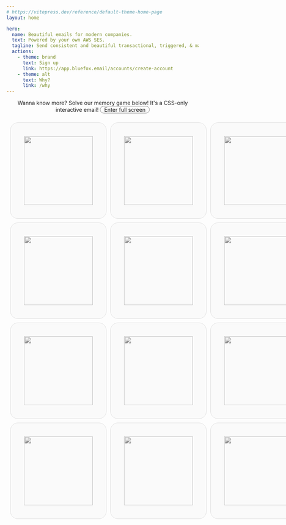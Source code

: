 ```yaml
---
# https://vitepress.dev/reference/default-theme-home-page
layout: home

hero:
  name: Beautiful emails for modern companies.
  text: Powered by your own AWS SES.
  tagline: Send consistent and beautiful transactional, triggered, & marketing emails that your customers will love.
  actions:
    - theme: brand
      text: Sign up
      link: https://app.bluefox.email/accounts/create-account
    - theme: alt
      text: Why?
      link: /why
---
```

<script setup>
  function resetGame() {
    document.getElementById('found-1').checked = false
    document.getElementById('found-2').checked = false
    document.getElementById('found-3').checked = false
    document.getElementById('found-4').checked = false
    document.getElementById('found-5').checked = false
    document.getElementById('found-6').checked = false
    document.getElementById('found-all').checked = false

    document.getElementById('c-1-1').checked = false
    document.getElementById('c-1-2').checked = false
    document.getElementById('c-1-3').checked = false
    document.getElementById('c-2-1').checked = false
    document.getElementById('c-2-2').checked = false
    document.getElementById('c-2-3').checked = false
    document.getElementById('c-3-1').checked = false
    document.getElementById('c-3-2').checked = false
    document.getElementById('c-3-3').checked = false
    document.getElementById('c-4-1').checked = false
    document.getElementById('c-4-2').checked = false
    document.getElementById('c-4-3').checked = false
  }
</script>
<style>
  .VPHero .container {
    display: block;
  }

  .VPHero .main {
    width: 100% !important;
    max-width: unset !important;
    text-align: center;
    display: block !important;
  }
  .VPHero .main .name {
    width: 100% !important;
    max-width: unset !important;
  }

  .VPHero .main .text {
    width: 100% !important;
    max-width: unset !important;
    font-size: 26px;
    line-height: 32px;
  }
  .VPHero .main .tagline {
    width: 100% !important;
    max-width: unset !important;
  }

  .VPHero .main .actions {
    width: 100% !important;
    max-width: unset !important;
    justify-content: center !important;
  }

  .VPHero .main .image {
    width: 100% !important;
    max-width: 100% !important;
    display: block !important;
  }

  .VPButton {
    display: inline-block;
    border: 1px solid transparent;
    text-align: center;
    font-weight: 600;
    white-space: nowrap;
    transition: color 0.25s, border-color 0.25s, background-color 0.25s !important;
    text-decoration: none !important;
  }

  .VPButton.medium {
      border-radius: 20px;
      padding: 0 20px;
      line-height: 38px;
      font-size: 14px;
  }

  .VPButton.brand {
      border-color: var(--vp-button-brand-border);
      color: var(--vp-button-brand-text);
      background-color: var(--vp-button-brand-bg);
  }

  .VPButton.brand:hover {
    color: var(--vp-button-brand-text);
    background-color: var(--vp-button-brand-hover-bg);
  }

  .VPButton.alt {
    border-color: var(--vp-button-alt-border);
    color: var(--vp-button-alt-text);
    background-color: var(--vp-button-alt-bg);
  }

  .VPButton.alt:hover {
    border-color: var(--vp-button-alt-border);
    color: var(--vp-button-alt-text);
    background-color: var(--vp-button-alt-hover-bg);
  }


  .VPFeatures .title {
    font-size: 20px !important;
  }
  .VPFeatures .details {
    font-size: 16px !important;
  }

  .VPImage {
    max-width: 100% !important;
    max-height: 100% !important;
  }

  .memory-game-wrapper {
    width: 100%;
  }

  .memory-game-wrapper .content {
    width: 320px;
  }

  .memory-game-wrapper form table {
    all: unset;
    display: table;
    border-collapse: separate;
    border-spacing: 10px;
    margin: 0 auto;
  }
  .memory-game-wrapper form tr {
    all: unset;
    display: table-row;
    background-color: unset !important;
  }

  .memory-game-wrapper form td {
    all: unset;
    display: table-cell;
    border: none;
    border-collapse: collapse;
  }

  #exit-full-screen {
    display: none;
    border: 1px solid grey;
    border-radius: 20px;
    padding-left: 10px;
    padding-right: 10px;
    transition: all 0.5s ease;
  }

  #exit-full-screen:hover {
    color: #392C91;
    border: 1px solid #392C91;
  }

  #enter-full-screen {
    display: inline-block;
    border: 1px solid grey;
    border-radius: 20px;
    padding-left: 10px;
    padding-right: 10px;
    transition: all 0.5s ease;
  }

  #enter-full-screen:hover {
    color: #13B0EE;
    border: 1px solid #13B0EE;
  }


  #full-screen:checked ~ .memory-game-wrapper {
    position: fixed;
    top: 0;
    left: 0;
    width: 100vw;
    height: 100vh;

    background: white;
    z-index: 100;
  }

  html.dark #full-screen:checked ~ .memory-game-wrapper {
    background: #111111;
  }

  #full-screen:checked ~ .memory-game-wrapper #enter-full-screen {
    display: none;
  }
  #full-screen:checked ~ .memory-game-wrapper #exit-full-screen {
    display: inline-block;
  }



  .c {
    height: 180px;
    width: 180px;
  }

  .c label {
    display: block;
  }
  input {
    display: none;
  }
  .card {
    width: 180px;
    height: 180px;
    padding: 35px;
    border: 1px solid #dddddd;
    border-radius: 20px;
    background: #fafafa;
  }

  html.dark .card {
    background: #111111;
    border: 1px solid #666666;
  }

  .card-back {
    filter: grayscale(100%);
    transition: all 0.5s ease;
  }

  .card-back:hover {
    border: 1px solid #13B0EE !important;
    filter: grayscale(0%);
  }

  .card-1, .card-2, .card-3, .card-4, .card-5, .card-6 {
    display: none;
  }

  .found-1, .found-2, .found-3, .found-4, .found-5, .found-6 {
    display: none;
  }

  .next {
    display: none;
  }

  .found-wrapper {
    border: 1px solid #dddddd;
    border-radius: 20px;
    padding: 20px;
    background: #fafafa;
    display: flex;
    background: linear-gradient(-45deg,#392C91 10%,#13B0EE 90%)
  }

  .found-wrapper .card {
    margin-right: 20px;
  }

  .found-wrapper h2 {
    color: white;
    margin: 0;
    padding: 0;
    border-top: 0px;
    font-size: 24px;
    line-height: 26px;
  }

  .found-wrapper p {
    color: white;
    margin: 8px 0;
    line-height: 22px;
  }

  .reset, .reset-1, .reset-2, .reset-3, .reset-4, .reset-5, .reset-6 {
    display: none;
    width: 600px;
    max-width: 100%;
    margin: 0 auto;
  }

  #win {
    display: none;
    width: 580px;
    margin: 0 auto;
    max-width: 100%;
  }

  .win-card {
    margin-top: 30px;
    border-radius: 20px;
    color: white;
    padding: 30px;
    text-align: center;

    background: linear-gradient(-45deg,#392C91 10%,#13B0EE 90%)
  }

  .win-card-actions {
    display: flex;
    justify-content: center;
  }

  #found-1:checked ~ form .card-1 { display: block; }
  #found-1:checked ~ form .label-1 { display: none; }
  #found-2:checked ~ form .card-2 { display: block; }
  #found-2:checked ~ form .label-2 { display: none; }
  #found-3:checked ~ form .card-3 { display: block; }
  #found-3:checked ~ form .label-3 { display: none; }
  #found-4:checked ~ form .card-4 { display: block; }
  #found-4:checked ~ form .label-4 { display: none; }
  #found-5:checked ~ form .card-5 { display: block; }
  #found-5:checked ~ form .label-5 { display: none; }
  #found-6:checked ~ form .card-6 { display: block; }
  #found-6:checked ~ form .label-6 { display: none; }

  #c-1-1:checked ~ .m .sl-1-1 { display: none; }
  #c-1-1:checked ~ .m .si-1-1 { display: block; }
  #c-1-2:checked ~ .m .sl-1-2 { display: none; }
  #c-1-2:checked ~ .m .si-1-2 { display: block; }
  #c-1-3:checked ~ .m .sl-1-3 { display: none; }
  #c-1-3:checked ~ .m .si-1-3 { display: block; }

  #c-2-1:checked ~ .m .sl-2-1 { display: none; }
  #c-2-1:checked ~ .m .si-2-1 { display: block; }
  #c-2-2:checked ~ .m .sl-2-2 { display: none; }
  #c-2-2:checked ~ .m .si-2-2 { display: block; }
  #c-2-3:checked ~ .m .sl-2-3 { display: none; }
  #c-2-3:checked ~ .m .si-2-3 { display: block; }

  #c-3-1:checked ~ .m .sl-3-1 { display: none; }
  #c-3-1:checked ~ .m .si-3-1 { display: block; }
  #c-3-2:checked ~ .m .sl-3-2 { display: none; }
  #c-3-2:checked ~ .m .si-3-2 { display: block; }
  #c-3-3:checked ~ .m .sl-3-3 { display: none; }
  #c-3-3:checked ~ .m .si-3-3 { display: block; }

  #c-4-1:checked ~ .m .sl-4-1 { display: none; }
  #c-4-1:checked ~ .m .si-4-1 { display: block; }
  #c-4-2:checked ~ .m .sl-4-2 { display: none; }
  #c-4-2:checked ~ .m .si-4-2 { display: block; }
  #c-4-3:checked ~ .m .sl-4-3 { display: none; }
  #c-4-3:checked ~ .m .si-4-3 { display: block; }

  /* cell 1-1 */
  #c-1-1:checked ~ #c-1-2:checked ~ .reset { display: block; }
  #c-1-1:checked ~ #c-1-2:checked ~ .selector { display: none; }
  #c-1-1:checked ~ #c-1-3:checked ~ .reset { display: block; }
  #c-1-1:checked ~ #c-1-3:checked ~ .selector { display: none; }

  #c-1-1:checked ~ #c-2-1:checked ~ .reset { display: block; }
  #c-1-1:checked ~ #c-2-1:checked ~ .selector { display: none; }
  #c-1-1:checked ~ #c-2-2:checked ~ .reset { display: block; }
  #c-1-1:checked ~ #c-2-2:checked ~ .selector { display: none; }
  #c-1-1:checked ~ #c-2-3:checked ~ .reset { display: block; }
  #c-1-1:checked ~ #c-2-3:checked ~ .selector { display: none; }

  #c-1-1:checked ~ #c-3-1:checked ~ .found-1 { display: block; }
  #c-1-1:checked ~ #c-3-1:checked ~ .selector { display: none; }
  #c-1-1:checked ~ #c-3-2:checked ~ .reset { display: block; }
  #c-1-1:checked ~ #c-3-2:checked ~ .selector { display: none; }
  #c-1-1:checked ~ #c-3-3:checked ~ .reset { display: block; }
  #c-1-1:checked ~ #c-3-3:checked ~ .selector { display: none; }

  #c-1-1:checked ~ #c-4-1:checked ~ .reset { display: block; }
  #c-1-1:checked ~ #c-4-1:checked ~ .selector { display: none; }
  #c-1-1:checked ~ #c-4-2:checked ~ .reset { display: block; }
  #c-1-1:checked ~ #c-4-2:checked ~ .selector { display: none; }
  #c-1-1:checked ~ #c-4-3:checked ~ .reset { display: block; }
  #c-1-1:checked ~ #c-4-3:checked ~ .selector { display: none; }

  /* cell 1-2 */
  #c-1-2:checked ~ #c-1-3:checked ~ .reset { display: block; }
  #c-1-2:checked ~ #c-1-3:checked ~ .selector { display: none; }

  #c-1-2:checked ~ #c-2-1:checked ~ .reset { display: block; }
  #c-1-2:checked ~ #c-2-1:checked ~ .selector { display: none; }
  #c-1-2:checked ~ #c-2-2:checked ~ .reset { display: block; }
  #c-1-2:checked ~ #c-2-2:checked ~ .selector { display: none; }
  #c-1-2:checked ~ #c-2-3:checked ~ .reset { display: block; }
  #c-1-2:checked ~ #c-2-3:checked ~ .selector { display: none; }

  #c-1-2:checked ~ #c-3-1:checked ~ .reset { display: block; }
  #c-1-2:checked ~ #c-3-1:checked ~ .selector { display: none; }
  #c-1-2:checked ~ #c-3-2:checked ~ .reset { display: block; }
  #c-1-2:checked ~ #c-3-2:checked ~ .selector { display: none; }
  #c-1-2:checked ~ #c-3-3:checked ~ .reset { display: block; }
  #c-1-2:checked ~ #c-3-3:checked ~ .selector { display: none; }

  #c-1-2:checked ~ #c-4-1:checked ~ .reset { display: block; }
  #c-1-2:checked ~ #c-4-1:checked ~ .selector { display: none; }
  #c-1-2:checked ~ #c-4-2:checked ~ .reset { display: block; }
  #c-1-2:checked ~ #c-4-2:checked ~ .selector { display: none; }
  #c-1-2:checked ~ #c-4-3:checked ~ .found-2 { display: block; }
  #c-1-2:checked ~ #c-4-3:checked ~ .selector { display: none; }

  /* cell 1-3 */
  #c-1-3:checked ~ #c-2-1:checked ~ .reset { display: block; }
  #c-1-3:checked ~ #c-2-1:checked ~ .selector { display: none; }
  #c-1-3:checked ~ #c-2-2:checked ~ .reset { display: block; }
  #c-1-3:checked ~ #c-2-2:checked ~ .selector { display: none; }
  #c-1-3:checked ~ #c-2-3:checked ~ .reset { display: block; }
  #c-1-3:checked ~ #c-2-3:checked ~ .selector { display: none; }

  #c-1-3:checked ~ #c-3-1:checked ~ .reset { display: block; }
  #c-1-3:checked ~ #c-3-1:checked ~ .selector { display: none; }
  #c-1-3:checked ~ #c-3-2:checked ~ .reset { display: block; }
  #c-1-3:checked ~ #c-3-2:checked ~ .selector { display: none; }
  #c-1-3:checked ~ #c-3-3:checked ~ .found-4 { display: block; }
  #c-1-3:checked ~ #c-3-3:checked ~ .selector { display: none; }

  #c-1-3:checked ~ #c-4-1:checked ~ .reset { display: block; }
  #c-1-3:checked ~ #c-4-1:checked ~ .selector { display: none; }
  #c-1-3:checked ~ #c-4-2:checked ~ .reset { display: block; }
  #c-1-3:checked ~ #c-4-2:checked ~ .selector { display: none; }
  #c-1-3:checked ~ #c-4-3:checked ~ .reset { display: block; }
  #c-1-3:checked ~ #c-4-3:checked ~ .selector { display: none; }

  /* cell 2-1 */
  #c-2-1:checked ~ #c-2-2:checked ~ .reset { display: block; }
  #c-2-1:checked ~ #c-2-2:checked ~ .selector { display: none; }
  #c-2-1:checked ~ #c-2-3:checked ~ .found-5 { display: block; }
  #c-2-1:checked ~ #c-2-3:checked ~ .selector { display: none; }

  #c-2-1:checked ~ #c-3-1:checked ~ .reset { display: block; }
  #c-2-1:checked ~ #c-3-1:checked ~ .selector { display: none; }
  #c-2-1:checked ~ #c-3-2:checked ~ .reset { display: block; }
  #c-2-1:checked ~ #c-3-2:checked ~ .selector { display: none; }
  #c-2-1:checked ~ #c-3-3:checked ~ .reset { display: block; }
  #c-2-1:checked ~ #c-3-3:checked ~ .selector { display: none; }

  #c-2-1:checked ~ #c-4-1:checked ~ .reset { display: block; }
  #c-2-1:checked ~ #c-4-1:checked ~ .selector { display: none; }
  #c-2-1:checked ~ #c-4-2:checked ~ .reset { display: block; }
  #c-2-1:checked ~ #c-4-2:checked ~ .selector { display: none; }
  #c-2-1:checked ~ #c-4-3:checked ~ .reset { display: block; }
  #c-2-1:checked ~ #c-4-3:checked ~ .selector { display: none; }

  /* cell 2-2 */
  #c-2-2:checked ~ #c-2-3:checked ~ .reset { display: block; }
  #c-2-2:checked ~ #c-2-3:checked ~ .selector { display: none; }

  #c-2-2:checked ~ #c-3-1:checked ~ .reset { display: block; }
  #c-2-2:checked ~ #c-3-1:checked ~ .selector { display: none; }
  #c-2-2:checked ~ #c-3-2:checked ~ .reset { display: block; }
  #c-2-2:checked ~ #c-3-2:checked ~ .selector { display: none; }
  #c-2-2:checked ~ #c-3-3:checked ~ .reset { display: block; }
  #c-2-2:checked ~ #c-3-3:checked ~ .selector { display: none; }

  #c-2-2:checked ~ #c-4-1:checked ~ .found-3 { display: block; }
  #c-2-2:checked ~ #c-4-1:checked ~ .selector { display: none; }
  #c-2-2:checked ~ #c-4-2:checked ~ .reset { display: block; }
  #c-2-2:checked ~ #c-4-2:checked ~ .selector { display: none; }
  #c-2-2:checked ~ #c-4-3:checked ~ .reset { display: block; }
  #c-2-2:checked ~ #c-4-3:checked ~ .selector { display: none; }

  /* cell 2-3 */
  #c-2-3:checked ~ #c-3-1:checked ~ .reset { display: block; }
  #c-2-3:checked ~ #c-3-1:checked ~ .selector { display: none; }
  #c-2-3:checked ~ #c-3-2:checked ~ .reset { display: block; }
  #c-2-3:checked ~ #c-3-2:checked ~ .selector { display: none; }
  #c-2-3:checked ~ #c-3-3:checked ~ .reset { display: block; }
  #c-2-3:checked ~ #c-3-3:checked ~ .selector { display: none; }

  #c-2-3:checked ~ #c-4-1:checked ~ .reset { display: block; }
  #c-2-3:checked ~ #c-4-1:checked ~ .selector { display: none; }
  #c-2-3:checked ~ #c-4-2:checked ~ .reset { display: block; }
  #c-2-3:checked ~ #c-4-2:checked ~ .selector { display: none; }
  #c-2-3:checked ~ #c-4-3:checked ~ .reset { display: block; }
  #c-2-3:checked ~ #c-4-3:checked ~ .selector { display: none; }

  /* cell 3-1 */
  #c-3-1:checked ~ #c-3-2:checked ~ .reset { display: block; }
  #c-3-1:checked ~ #c-3-2:checked ~ .selector { display: none; }
  #c-3-1:checked ~ #c-3-3:checked ~ .reset { display: block; }
  #c-3-1:checked ~ #c-3-3:checked ~ .selector { display: none; }

  #c-3-1:checked ~ #c-4-1:checked ~ .reset { display: block; }
  #c-3-1:checked ~ #c-4-1:checked ~ .selector { display: none; }
  #c-3-1:checked ~ #c-4-2:checked ~ .reset { display: block; }
  #c-3-1:checked ~ #c-4-2:checked ~ .selector { display: none; }
  #c-3-1:checked ~ #c-4-3:checked ~ .reset { display: block; }
  #c-3-1:checked ~ #c-4-3:checked ~ .selector { display: none; }

  /* cell 3-2 */
  #c-3-2:checked ~ #c-3-3:checked ~ .reset { display: block; }
  #c-3-2:checked ~ #c-3-3:checked ~ .selector { display: none; }

  #c-3-2:checked ~ #c-4-1:checked ~ .reset { display: block; }
  #c-3-2:checked ~ #c-4-1:checked ~ .selector { display: none; }
  #c-3-2:checked ~ #c-4-2:checked ~ .found-6 { display: block; }
  #c-3-2:checked ~ #c-4-2:checked ~ .selector { display: none; }
  #c-3-2:checked ~ #c-4-3:checked ~ .reset { display: block; }
  #c-3-2:checked ~ #c-4-3:checked ~ .selector { display: none; }

  /* cell 3-3 */
  #c-3-3:checked ~ #c-4-1:checked ~ .reset { display: block; }
  #c-3-3:checked ~ #c-4-1:checked ~ .selector { display: none; }
  #c-3-3:checked ~ #c-4-2:checked ~ .reset { display: block; }
  #c-3-3:checked ~ #c-4-2:checked ~ .selector { display: none; }
  #c-3-3:checked ~ #c-4-3:checked ~ .reset { display: block; }
  #c-3-3:checked ~ #c-4-3:checked ~ .selector { display: none; }

  /* cell 4-1 */
  #c-4-1:checked ~ #c-4-2:checked ~ .reset { display: block; }
  #c-4-1:checked ~ #c-4-2:checked ~ .selector { display: none; }
  #c-4-1:checked ~ #c-4-3:checked ~ .reset { display: block; }
  #c-4-1:checked ~ #c-4-3:checked ~ .selector { display: none; }

  /* cell 4-2 */
  #c-4-2:checked ~ #c-4-3:checked ~ .reset { display: block; }
  #c-4-2:checked ~ #c-4-3:checked ~ .selector { display: none; }

  /* handling found reset */
  #found-1:checked ~ form #c-1-1:checked ~ .found-1 { display: none; }
  #found-1:checked ~ form #c-1-1:checked ~ .reset-1 { display: block; }

  #found-2:checked ~ form #c-1-2:checked ~ .found-2 { display: none; }
  #found-2:checked ~ form #c-1-2:checked ~ .reset-2 { display: block; }

  #found-3:checked ~ form #c-2-2:checked ~ .found-3 { display: none; }
  #found-3:checked ~ form #c-2-2:checked ~ .reset-3 { display: block; }

  #found-4:checked ~ form #c-1-3:checked ~ .found-4 { display: none; }
  #found-4:checked ~ form #c-1-3:checked ~ .reset-4 { display: block; }

  #found-5:checked ~ form #c-2-1:checked ~ .found-5 { display: none; }
  #found-5:checked ~ form #c-2-1:checked ~ .reset-5 { display: block; }

  #found-6:checked ~ form #c-3-2:checked ~ .found-6 { display: none; }
  #found-6:checked ~ form #c-3-2:checked ~ .reset-6 { display: block; }

  #found-all:checked ~ form #win {
    display: block;
  }

  #found-all:checked ~ form .found-reset {
    display: none !important;
  }

  .show-won {
    display: none;
  }

  #found-1:checked ~ #found-2:checked ~ #found-3:checked ~ #found-4:checked ~ #found-5:checked ~ #found-6:checked ~ form .found-reset .continue {
    display: none;
  }

  #found-1:checked ~ #found-2:checked ~ #found-3:checked ~ #found-4:checked ~ #found-5:checked ~ #found-6:checked ~ form .found-reset .show-won {
    display: inline-block;
  }

  @media (max-width: 599px) {
    #enter-full-screen {
      width: 100%;
    }
    #exit-full-screen {
      width: 100%;
    }
    .c {
      height: 90px;
      width: 90px;
    }
    .card {
      width: 90px;
      height: 90px;
      padding: 20px;
      border: 1px solid #dddddd;
      border-radius: 20px;
      background: #fafafa;
    }
    .found-wrapper {
      flex-direction: column;
      align-items: center;
    }

    .found-wrapper .card {
      margin: 0;
    }
  }
</style>

<input id="full-screen" type="checkbox">
<div class="memory-game-wrapper">
  <p style="text-align: center;">Wanna know more? Solve our memory game below! It's a CSS-only interactive email! <label id="enter-full-screen" for="full-screen">Enter full screen</label><label id="exit-full-screen" for="full-screen">Exit full screen</label></p>
  <input id="found-1" type="checkbox" />
  <input id="found-2" type="checkbox" />
  <input id="found-3" type="checkbox" />
  <input id="found-4" type="checkbox" />
  <input id="found-5" type="checkbox" />
  <input id="found-6" type="checkbox" />

  <input id="found-all" type="checkbox">
  
  <form>
    <input id="c-1-1" type="checkbox" />
    <input id="c-1-2" type="checkbox" />
    <input id="c-1-3" type="checkbox" />
    <input id="c-2-1" type="checkbox" />
    <input id="c-2-2" type="checkbox" />
    <input id="c-2-3" type="checkbox" />
    <input id="c-3-1" type="checkbox" />
    <input id="c-3-2" type="checkbox" />
    <input id="c-3-3" type="checkbox" />
    <input id="c-4-1" type="checkbox" />
    <input id="c-4-2" type="checkbox" />
    <input id="c-4-3" type="checkbox" />
    <input id="reset" type="reset" value="reset" />
    <table class="selector m">
      <tr>
        <td class="c"><label for="c-1-1" class="sl-1-1 label-1"><img class="card card-back" src="/assets/bluefoxemail-logo3.png"/></label><img class="card card-1 si-1-1" src="/assets/card-palette.png"/></td>
        <td class="c"><label for="c-1-2" class="sl-1-2 label-2"><img class="card card-back" src="/assets/bluefoxemail-logo3.png"/></label><img class="card card-2 si-1-2" src="/assets/card-editor.png"/></td>
        <td class="c"><label for="c-1-3" class="sl-1-3 label-4"><img class="card card-back" src="/assets/bluefoxemail-logo3.png"/></label><img class="card card-4 si-1-3" src="/assets/card-broken-email.png"/></td>
      </tr>
      <tr>
        <td class="c"><label for="c-2-1" class="sl-2-1 label-5"><img class="card card-back" src="/assets/bluefoxemail-logo3.png"/></label><img class="card card-5 si-2-1" src="/assets/card-puzzle.png"/></td>
        <td class="c"><label for="c-2-2" class="sl-2-2 label-3"><img class="card card-back" src="/assets/bluefoxemail-logo3.png"/></label><img class="card card-3 si-2-2" src="/assets/card-chart.png"/></td>
        <td class="c"><label for="c-2-3" class="sl-2-3 label-5"><img class="card card-back" src="/assets/bluefoxemail-logo3.png"/></label><img class="card card-5 si-2-3" src="/assets/card-puzzle.png"/></td>
      </tr>
      <tr>
        <td class="c"><label for="c-3-1" class="sl-3-1 label-1"><img class="card card-back" src="/assets/bluefoxemail-logo3.png"/></label><img class="card card-1 si-3-1" src="/assets/card-palette.png"/></td>
        <td class="c"><label for="c-3-2" class="sl-3-2 label-6"><img class="card card-back" src="/assets/bluefoxemail-logo3.png"/></label><img class="card card-6 si-3-2" src="/assets/card-mailbox.png"/></td>
        <td class="c"><label for="c-3-3" class="sl-3-3 label-4"><img class="card card-back" src="/assets/bluefoxemail-logo3.png"/></label><img class="card card-4 si-3-3" src="/assets/card-broken-email.png"/></td>
      </tr>
      <tr>
        <td class="c"><label for="c-4-1" class="sl-4-1 label-3"><img class="card card-back" src="/assets/bluefoxemail-logo3.png"/></label><img class="card card-3 si-4-1" src="/assets/card-chart.png"/></td>
        <td class="c"><label for="c-4-2" class="sl-4-2 label-6"><img class="card card-back" src="/assets/bluefoxemail-logo3.png"/></label><img class="card card-6 si-4-2" src="/assets/card-mailbox.png"/></td>
        <td class="c"><label for="c-4-3" class="sl-4-3 label-2"><img class="card card-back" src="/assets/bluefoxemail-logo3.png"/></label><img class="card card-2 si-4-3" src="/assets/card-editor.png"/></td>
      </tr>
    </table>
    <label class="reset m" for="reset">
      <table>
        <tr>
          <td class="c"><img class="sl-1-1 card label-1 card-back" src="/assets/bluefoxemail-logo3.png"/><img class="card card-1 si-1-1" src="/assets/card-palette.png"/></td>
          <td class="c"><img class="sl-1-2 card label-2 card-back" src="/assets/bluefoxemail-logo3.png"/><img class="card card-2 si-1-2" src="/assets/card-editor.png"/></td>
          <td class="c"><img class="sl-1-3 card label-4 card-back" src="/assets/bluefoxemail-logo3.png"/><img class="card card-4 si-1-3" src="/assets/card-broken-email.png"/></td>
        </tr>
        <tr>
          <td class="c"><img class="sl-2-1 card label-5 card-back" src="/assets/bluefoxemail-logo3.png"/><img class="card card-5 si-2-1" src="/assets/card-puzzle.png"/></td>
          <td class="c"><img class="sl-2-2 card label-3 card-back" src="/assets/bluefoxemail-logo3.png"/><img class="card card-3 si-2-2" src="/assets/card-chart.png"/></td>
          <td class="c"><img class="sl-2-3 card label-5 card-back" src="/assets/bluefoxemail-logo3.png"/><img class="card card-5 si-2-3" src="/assets/card-puzzle.png"/></td>
        </tr>
        <tr>
          <td class="c"><img class="sl-3-1 card label-1 card-back" src="/assets/bluefoxemail-logo3.png"/><img class="card card-1 si-3-1" src="/assets/card-palette.png"/></td>
          <td class="c"><img class="sl-3-2 card label-6 card-back" src="/assets/bluefoxemail-logo3.png"/><img class="card card-6 si-3-2" src="/assets/card-mailbox.png"/></td>
          <td class="c"><img class="sl-3-3 card label-4 card-back" src="/assets/bluefoxemail-logo3.png"/><img class="card card-4 si-3-3" src="/assets/card-broken-email.png"/></td>
        </tr>
        <tr>
          <td class="c"><img class="sl-4-1 card label-3 card-back" src="/assets/bluefoxemail-logo3.png"/><img class="card card-3 si-4-1" src="/assets/card-chart.png"/></td>
          <td class="c"><img class="sl-4-2 card label-6 card-back" src="/assets/bluefoxemail-logo3.png"/><img class="card card-6 si-4-2" src="/assets/card-mailbox.png"/></td>
          <td class="c"><img class="sl-4-3 card label-2 card-back" src="/assets/bluefoxemail-logo3.png"/><img class="card card-2 si-4-3" src="/assets/card-editor.png"/></td>
        </tr>
      </table>
    </label>
    <label class="found-1 m" for="found-1">
      <table>
        <tr>
          <td class="c"><img class="sl-1-1 card label-1 card-back" src="/assets/bluefoxemail-logo3.png"/><img class="card card-1 si-1-1" src="/assets/card-palette.png"/></td>
          <td class="c"><img class="sl-1-2 card label-2 card-back" src="/assets/bluefoxemail-logo3.png"/><img class="card card-2 si-1-2" src="/assets/card-editor.png"/></td>
          <td class="c"><img class="sl-1-3 card label-4 card-back" src="/assets/bluefoxemail-logo3.png"/><img class="card card-4 si-1-3" src="/assets/card-broken-email.png"/></td>
        </tr>
        <tr>
          <td class="c"><img class="sl-2-1 card label-5 card-back" src="/assets/bluefoxemail-logo3.png"/><img class="card card-5 si-2-1" src="/assets/card-puzzle.png"/></td>
          <td class="c"><img class="sl-2-2 card label-3 card-back" src="/assets/bluefoxemail-logo3.png"/><img class="card card-3 si-2-2" src="/assets/card-chart.png"/></td>
          <td class="c"><img class="sl-2-3 card label-5 card-back" src="/assets/bluefoxemail-logo3.png"/><img class="card card-5 si-2-3" src="/assets/card-puzzle.png"/></td>
        </tr>
        <tr>
          <td class="c"><img class="sl-3-1 card label-1 card-back" src="/assets/bluefoxemail-logo3.png"/><img class="card card-1 si-3-1" src="/assets/card-palette.png"/></td>
          <td class="c"><img class="sl-3-2 card label-6 card-back" src="/assets/bluefoxemail-logo3.png"/><img class="card card-6 si-3-2" src="/assets/card-mailbox.png"/></td>
          <td class="c"><img class="sl-3-3 card label-4 card-back" src="/assets/bluefoxemail-logo3.png"/><img class="card card-4 si-3-3" src="/assets/card-broken-email.png"/></td>
        </tr>
        <tr>
          <td class="c"><img class="sl-4-1 card label-3 card-back" src="/assets/bluefoxemail-logo3.png"/><img class="card card-3 si-4-1" src="/assets/card-chart.png"/></td>
          <td class="c"><img class="sl-4-2 card label-6 card-back" src="/assets/bluefoxemail-logo3.png"/><img class="card card-6 si-4-2" src="/assets/card-mailbox.png"/></td>
          <td class="c"><img class="sl-4-3 card label-2 card-back" src="/assets/bluefoxemail-logo3.png"/><img class="card card-2 si-4-3" src="/assets/card-editor.png"/></td>
        </tr>
      </table>
    </label>
    <div class="found-reset reset-1">
      <div class="found-wrapper">
        <img class="card" src="/assets/card-palette.png"/>
        <div>
          <h2>Consistency and efficiency with our design system</h2>
          <p>Our design system feature ensures your emails (transactional, triggered, or marketing) maintain a consistent, professional look with predefined fonts, colors, and layouts. This saves time, reduces errors, and makes scaling easier by eliminating the need to redesign each message, improving both efficiency and brand consistency.</p>
          <label class="continue VPButton medium brand" for="reset">Continue</label>
          <label class="show-won VPButton medium brand" for="found-all">Continue</label>
        </div>
      </div>
    </div>
    <label class="found-2 m" for="found-2">
      <table>
        <tr>
          <td><img class="sl-1-1 card label-1 card-back" src="/assets/bluefoxemail-logo3.png"/><img class="card card-1 si-1-1" src="/assets/card-palette.png"/></td>
          <td><img class="sl-1-2 card label-2 card-back" src="/assets/bluefoxemail-logo3.png"/><img class="card card-2 si-1-2" src="/assets/card-editor.png"/></td>
          <td><img class="sl-1-3 card label-4 card-back" src="/assets/bluefoxemail-logo3.png"/><img class="card card-4 si-1-3" src="/assets/card-broken-email.png"/></td>
        </tr>
        <tr>
          <td><img class="sl-2-1 card label-5 card-back" src="/assets/bluefoxemail-logo3.png"/><img class="card card-5 si-2-1" src="/assets/card-puzzle.png"/></td>
          <td><img class="sl-2-2 card label-3 card-back" src="/assets/bluefoxemail-logo3.png"/><img class="card card-3 si-2-2" src="/assets/card-chart.png"/></td>
          <td><img class="sl-2-3 card label-5 card-back" src="/assets/bluefoxemail-logo3.png"/><img class="card card-5 si-2-3" src="/assets/card-puzzle.png"/></td>
        </tr>
        <tr>
          <td><img class="sl-3-1 card label-1 card-back" src="/assets/bluefoxemail-logo3.png"/><img class="card card-1 si-3-1" src="/assets/card-palette.png"/></td>
          <td><img class="sl-3-2 card label-6 card-back" src="/assets/bluefoxemail-logo3.png"/><img class="card card-6 si-3-2" src="/assets/card-mailbox.png"/></td>
          <td><img class="sl-3-3 card label-4 card-back" src="/assets/bluefoxemail-logo3.png"/><img class="card card-4 si-3-3" src="/assets/card-broken-email.png"/></td>
        </tr>
        <tr>
          <td><img class="sl-4-1 card label-3 card-back" src="/assets/bluefoxemail-logo3.png"/><img class="card card-3 si-4-1" src="/assets/card-chart.png"/></td>
          <td><img class="sl-4-2 card label-6 card-back" src="/assets/bluefoxemail-logo3.png"/><img class="card card-6 si-4-2" src="/assets/card-mailbox.png"/></td>
          <td><img class="sl-4-3 card label-2 card-back" src="/assets/bluefoxemail-logo3.png"/><img class="card card-2 si-4-3" src="/assets/card-editor.png"/></td>
        </tr>
      </table>
    </label>
    <div class="found-reset reset-2">
      <div class="found-wrapper">
        <img class="card" src="/assets/card-editor.png"/>
        <div>
          <h2>Create pixel-perfect emails with the best email editor</h2>
          <p>With our email editor, you can create pixel-perfect designs easily. It’s the most advanced on the market, giving you full control over every detail, so your emails look exactly how you want across all devices.</p>
          <label class="continue VPButton medium brand" for="reset">Continue</label>
          <label class="show-won VPButton medium brand" for="found-all">Continue</label>
        </div>
      </div>
    </div>
    <label class="found-3 m" for="found-3">
      <table>
        <tr>
          <td><img class="sl-1-1 card label-1 card-back" src="/assets/bluefoxemail-logo3.png"/><img class="card card-1 si-1-1" src="/assets/card-palette.png"/></td>
          <td><img class="sl-1-2 card label-2 card-back" src="/assets/bluefoxemail-logo3.png"/><img class="card card-2 si-1-2" src="/assets/card-editor.png"/></td>
          <td><img class="sl-1-3 card label-4 card-back" src="/assets/bluefoxemail-logo3.png"/><img class="card card-4 si-1-3" src="/assets/card-broken-email.png"/></td>
        </tr>
        <tr>
          <td><img class="sl-2-1 card label-5 card-back" src="/assets/bluefoxemail-logo3.png"/><img class="card card-5 si-2-1" src="/assets/card-puzzle.png"/></td>
          <td><img class="sl-2-2 card label-3 card-back" src="/assets/bluefoxemail-logo3.png"/><img class="card card-3 si-2-2" src="/assets/card-chart.png"/></td>
          <td><img class="sl-2-3 card label-5 card-back" src="/assets/bluefoxemail-logo3.png"/><img class="card card-5 si-2-3" src="/assets/card-puzzle.png"/></td>
        </tr>
        <tr>
          <td><img class="sl-3-1 card label-1 card-back" src="/assets/bluefoxemail-logo3.png"/><img class="card card-1 si-3-1" src="/assets/card-palette.png"/></td>
          <td><img class="sl-3-2 card label-6 card-back" src="/assets/bluefoxemail-logo3.png"/><img class="card card-6 si-3-2" src="/assets/card-mailbox.png"/></td>
          <td><img class="sl-3-3 card label-4 card-back" src="/assets/bluefoxemail-logo3.png"/><img class="card card-4 si-3-3" src="/assets/card-broken-email.png"/></td>
        </tr>
        <tr>
          <td><img class="sl-4-1 card label-3 card-back" src="/assets/bluefoxemail-logo3.png"/><img class="card card-3 si-4-1" src="/assets/card-chart.png"/></td>
          <td><img class="sl-4-2 card label-6 card-back" src="/assets/bluefoxemail-logo3.png"/><img class="card card-6 si-4-2" src="/assets/card-mailbox.png"/></td>
          <td><img class="sl-4-3 card label-2 card-back" src="/assets/bluefoxemail-logo3.png"/><img class="card card-2 si-4-3" src="/assets/card-editor.png"/></td>
        </tr>
      </table>
    </label>
    <div class="found-reset reset-3">
      <div class="found-wrapper">
        <img class="card" src="/assets/card-chart.png"/>
        <div>
          <h2>Comprehensive email analytics at your fingertips</h2>
          <p>We provide all the essential email analytics tools, so you can track open rates, click-through rates, bounces, and more. This gives you full visibility into how your emails are performing, helping you optimize your strategy and improve engagement.</p>
          <label class="continue VPButton medium brand" for="reset">Continue</label>
          <label class="show-won VPButton medium brand" for="found-all">Continue</label>
        </div>
      </div>
    </div>
    <label class="found-4 m" for="found-4">
      <table>
        <tr>
          <td><img class="sl-1-1 card label-1 card-back" src="/assets/bluefoxemail-logo3.png"/><img class="card card-1 si-1-1" src="/assets/card-palette.png"/></td>
          <td><img class="sl-1-2 card label-2 card-back" src="/assets/bluefoxemail-logo3.png"/><img class="card card-2 si-1-2" src="/assets/card-editor.png"/></td>
          <td><img class="sl-1-3 card label-4 card-back" src="/assets/bluefoxemail-logo3.png"/><img class="card card-4 si-1-3" src="/assets/card-broken-email.png"/></td>
        </tr>
        <tr>
          <td><img class="sl-2-1 card label-5 card-back" src="/assets/bluefoxemail-logo3.png"/><img class="card card-5 si-2-1" src="/assets/card-puzzle.png"/></td>
          <td><img class="sl-2-2 card label-3 card-back" src="/assets/bluefoxemail-logo3.png"/><img class="card card-3 si-2-2" src="/assets/card-chart.png"/></td>
          <td><img class="sl-2-3 card label-5 card-back" src="/assets/bluefoxemail-logo3.png"/><img class="card card-5 si-2-3" src="/assets/card-puzzle.png"/></td>
        </tr>
        <tr>
          <td><img class="sl-3-1 card label-1 card-back" src="/assets/bluefoxemail-logo3.png"/><img class="card card-1 si-3-1" src="/assets/card-palette.png"/></td>
          <td><img class="sl-3-2 card label-6 card-back" src="/assets/bluefoxemail-logo3.png"/><img class="card card-6 si-3-2" src="/assets/card-mailbox.png"/></td>
          <td><img class="sl-3-3 card label-4 card-back" src="/assets/bluefoxemail-logo3.png"/><img class="card card-4 si-3-3" src="/assets/card-broken-email.png"/></td>
        </tr>
        <tr>
          <td><img class="sl-4-1 card label-3 card-back" src="/assets/bluefoxemail-logo3.png"/><img class="card card-3 si-4-1" src="/assets/card-chart.png"/></td>
          <td><img class="sl-4-2 card label-6 card-back" src="/assets/bluefoxemail-logo3.png"/><img class="card card-6 si-4-2" src="/assets/card-mailbox.png"/></td>
          <td><img class="sl-4-3 card label-2 card-back" src="/assets/bluefoxemail-logo3.png"/><img class="card card-2 si-4-3" src="/assets/card-editor.png"/></td>
        </tr>
      </table>
    </label>
    <div class="found-reset reset-4">
      <div class="found-wrapper">
        <img class="card" src="/assets/card-broken-email.png"/>
        <div>
          <h2>Ensure perfect emails across all clients. Even Outlook!</h2>
          <p>Email HTML is notoriously tricky because different email clients, especially Outlook, handle code inconsistently. What looks great in one client can completely break in another. But with our service, you don’t have to worry. Our platform ensures your emails look perfect across all clients, so you can focus on the content, not the technical headaches.</p>
          <label class="continue VPButton medium brand" for="reset">Continue</label>
          <label class="show-won VPButton medium brand" for="found-all">Continue</label>
        </div>
      </div>
    </div>
    <label class="found-5 m" for="found-5">
      <table>
        <tr>
          <td><img class="sl-1-1 card label-1 card-back" src="/assets/bluefoxemail-logo3.png"/><img class="card card-1 si-1-1" src="/assets/card-palette.png"/></td>
          <td><img class="sl-1-2 card label-2 card-back" src="/assets/bluefoxemail-logo3.png"/><img class="card card-2 si-1-2" src="/assets/card-editor.png"/></td>
          <td><img class="sl-1-3 card label-4 card-back" src="/assets/bluefoxemail-logo3.png"/><img class="card card-4 si-1-3" src="/assets/card-broken-email.png"/></td>
        </tr>
        <tr>
          <td><img class="sl-2-1 card label-5 card-back" src="/assets/bluefoxemail-logo3.png"/><img class="card card-5 si-2-1" src="/assets/card-puzzle.png"/></td>
          <td><img class="sl-2-2 card label-3 card-back" src="/assets/bluefoxemail-logo3.png"/><img class="card card-3 si-2-2" src="/assets/card-chart.png"/></td>
          <td><img class="sl-2-3 card label-5 card-back" src="/assets/bluefoxemail-logo3.png"/><img class="card card-5 si-2-3" src="/assets/card-puzzle.png"/></td>
        </tr>
        <tr>
          <td><img class="sl-3-1 card label-1 card-back" src="/assets/bluefoxemail-logo3.png"/><img class="card card-1 si-3-1" src="/assets/card-palette.png"/></td>
          <td><img class="sl-3-2 card label-6 card-back" src="/assets/bluefoxemail-logo3.png"/><img class="card card-6 si-3-2" src="/assets/card-mailbox.png"/></td>
          <td><img class="sl-3-3 card label-4 card-back" src="/assets/bluefoxemail-logo3.png"/><img class="card card-4 si-3-3" src="/assets/card-broken-email.png"/></td>
        </tr>
        <tr>
          <td><img class="sl-4-1 card label-3 card-back" src="/assets/bluefoxemail-logo3.png"/><img class="card card-3 si-4-1" src="/assets/card-chart.png"/></td>
          <td><img class="sl-4-2 card label-6 card-back" src="/assets/bluefoxemail-logo3.png"/><img class="card card-6 si-4-2" src="/assets/card-mailbox.png"/></td>
          <td><img class="sl-4-3 card label-2 card-back" src="/assets/bluefoxemail-logo3.png"/><img class="card card-2 si-4-3" src="/assets/card-editor.png"/></td>
        </tr>
      </table>
    </label>
    <div class="found-reset reset-5">
      <div class="found-wrapper">
        <img class="card" src="/assets/card-puzzle.png"/>
        <div>
          <h2>Effortless integration</h2>
          <p>We make integration simple by generating code snippets for sending emails and managing lists in various programming languages. This way, no matter what tech stack you’re using, you can easily plug in our service without having to write everything from scratch.</p>
          <label class="continue VPButton medium brand" for="reset">Continue</label>
          <label class="show-won VPButton medium brand" for="found-all">Continue</label>
        </div>
      </div>
    </div>
    <label class="found-6 m" for="found-6">
      <table>
        <tr>
          <td><img class="sl-1-1 card label-1 card-back" src="/assets/bluefoxemail-logo3.png"/><img class="card card-1 si-1-1" src="/assets/card-palette.png"/></td>
          <td><img class="sl-1-2 card label-2 card-back" src="/assets/bluefoxemail-logo3.png"/><img class="card card-2 si-1-2" src="/assets/card-editor.png"/></td>
          <td><img class="sl-1-3 card label-4 card-back" src="/assets/bluefoxemail-logo3.png"/><img class="card card-4 si-1-3" src="/assets/card-broken-email.png"/></td>
        </tr>
        <tr>
          <td><img class="sl-2-1 card label-5 card-back" src="/assets/bluefoxemail-logo3.png"/><img class="card card-5 si-2-1" src="/assets/card-puzzle.png"/></td>
          <td><img class="sl-2-2 card label-3 card-back" src="/assets/bluefoxemail-logo3.png"/><img class="card card-3 si-2-2" src="/assets/card-chart.png"/></td>
          <td><img class="sl-2-3 card label-5 card-back" src="/assets/bluefoxemail-logo3.png"/><img class="card card-5 si-2-3" src="/assets/card-puzzle.png"/></td>
        </tr>
        <tr>
          <td><img class="sl-3-1 card label-1 card-back" src="/assets/bluefoxemail-logo3.png"/><img class="card card-1 si-3-1" src="/assets/card-palette.png"/></td>
          <td><img class="sl-3-2 card label-6 card-back" src="/assets/bluefoxemail-logo3.png"/><img class="card card-6 si-3-2" src="/assets/card-mailbox.png"/></td>
          <td><img class="sl-3-3 card label-4 card-back" src="/assets/bluefoxemail-logo3.png"/><img class="card card-4 si-3-3" src="/assets/card-broken-email.png"/></td>
        </tr>
        <tr>
          <td><img class="sl-4-1 card label-3 card-back" src="/assets/bluefoxemail-logo3.png"/><img class="card card-3 si-4-1" src="/assets/card-chart.png"/></td>
          <td><img class="sl-4-2 card label-6 card-back" src="/assets/bluefoxemail-logo3.png"/><img class="card card-6 si-4-2" src="/assets/card-mailbox.png"/></td>
          <td><img class="sl-4-3 card label-2 card-back" src="/assets/bluefoxemail-logo3.png"/><img class="card card-2 si-4-3" src="/assets/card-editor.png"/></td>
        </tr>
      </table>
    </label>
    <div class="found-reset reset-6">
      <div class="found-wrapper">
        <img class="card" src="/assets/card-mailbox.png"/>
        <div>
          <h2>Ensure your emails reach the inbox with AWS SES</h2>
          <p>Our platform integrates directly with your AWS SES, which is known for its industry-leading deliverability. Using SES ensures your emails reach inboxes reliably, minimizing issues like bouncing or ending up in spam. It’s the gold standard for email delivery, giving you peace of mind that your messages will consistently reach your audience.</p>
          <label class="continue VPButton medium brand" for="reset">Continue</label>
          <label class="show-won VPButton medium brand" for="found-all">Continue</label>
        </div>
      </div>
    </div>
    <div id="win">
      <div class="win-card">
        <p><strong>Congrats! You won!</strong></p><p>Why don't you sign up or do the memory game again?</p>
        <div class="win-card-actions">
          <a class="VPButton medium brand" href="https://app.bluefox.email/accounts/create-account" target="_blank">Sign up</a>
          <a class="VPButton medium alt" href="#" style="margin-left: 20px" @click="resetGame()">Restart</a>
        </div>
      </div>
    </div>
  </form>
</div>
